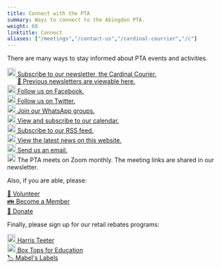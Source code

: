 ```yaml
---
title: Connect with the PTA
summary: Ways to connect to the Abingdon PTA.
weight: 60
linktitle: Connect
aliases: ["/meetings","/contact-us","/cardinal-courrier","/c"]
---
```


There are many ways to stay informed about PTA events and activities.

[<img src="/svg/Newsletter.svg" height="20" width="20" alt="Newsletter logo"> Subscribe to our newsletter, the Cardinal Courier.](https://us11.list-manage.com/subscribe?u=e8c2877018f64aa7e1fd2e884&id=b884e2a18e)  
&nbsp;&nbsp;&nbsp;&nbsp;&nbsp;&nbsp;[📰 Previous newsletters are viewable here.](/categories/newsletters)  
[<img src="/svg/Facebook.svg" height="20" width="20" alt="Facebook logo"> Follow us on Facebook.](https://www.facebook.com/AbingdonElementaryPTA)  
[<img src="/svg/Twitter.svg" height="20" width="20" alt="Twitter logo"> Follow us on Twitter.](https://twitter.com/AbingdonPTA)  
[<img src="/svg/WhatsApp.svg" height="20" width="20" alt="WhatsApp logo"> Join our WhatsApp groups.](/whatsapp/)  
[<img src="/svg/Calendar.svg" height="20" width="20" alt="Calendar logo"> View and subscribe to our calendar.](/calendar/)  
[<img src="/svg/RSS.svg" height="20" width="20" alt="RSS logo"> Subscribe to our RSS feed.](/posts/index.xml)  
[<img src="/svg/Website.svg" height="20" width="20" alt="Website logo"> View the latest news on this website.](/posts)  
[<img src="/svg/Email.svg" height="20" width="20" alt="Email logo"> Send us an email.](mailto:pta@abingdonpta.org)  
<img src="/svg/Zoom.svg" height="20" width="20" alt="Zoom logo"> The PTA meets on Zoom monthly. The meeting links are shared in our newsletter.  

Also, if you are able, please:

[🔨 Volunteer](/volunteer/)  
[👪 Become a Member](/join/)  
[🎁 Donate](/fundraising/)

Finally, please sign up for our retail rebates programs:

[<img src="/svg/Harris-Teeter.svg" height="20" width="20" alt="Harris Teeter logo"> Harris Teeter](/fundraising/#harris-teeter)  
[<img src="/svg/General-Mills.svg" height="20" width="20" alt="General Mills logo">  Box Tops for Education](/fundraising/#box-tops-for-education)  
[🏷️ Mabel's Labels](/fundraising/#mabels-labels)